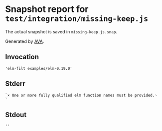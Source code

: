# Snapshot report for `test/integration/missing-keep.js`

The actual snapshot is saved in `missing-keep.js.snap`.

Generated by [AVA](https://ava.li).

## Invocation

    'elm-filt examples/elm-0.19.0'

## Stderr

    `× One or more fully qualified elm function names must be provided.␊
    `

## Stdout

    ''
